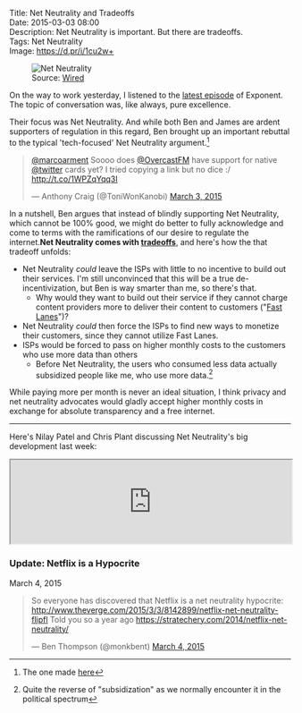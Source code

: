 Title: Net Neutrality and Tradeoffs  
Date: 2015-03-03 08:00  
Description: Net Neutrality is important. But there are tradeoffs.  
Tags: Net Neutrality  
Image: https://d.pr/i/1cu2w+  

<figure>
	<img src="https://d.pr/i/1cu2w+" alt="Net Neutrality" title="Net Neutrality">
	<figcaption class="source">Source: <a href="http://www.wired.com/wp-content/uploads/blogs/opinion/wp-content/uploads/2014/01/net-neutrality-op.jpg" title="Source of photo">Wired</a></figcaption></figure>

On the way to work yesterday, I listened to the [latest episode][1] of Exponent. The topic of conversation was, like always, pure excellence.

Their focus was Net Neutrality. And while both Ben and James are ardent supporters of regulation in this regard, Ben brought up an important rebuttal to the typical 'tech-focused' Net Neutrality argument.[^1]

<blockquote lang="en"><p><a href="https://twitter.com/marcoarment" title="Marco Arment on Twitter">@marcoarment</a> Soooo does <a href="https://twitter.com/OvercastFM" title="Overcast account on Twitter">@OvercastFM</a> have support for native <a href="https://twitter.com/twitter" title="Official Twitter account on Twitter">@twitter</a> cards yet? I tried copying a link but no dice :/ <a href="http://t.co/1WPZqYqq3I" title="Me asking Marco a question about Ovecast cards">http://t.co/1WPZqYqq3I</a></p>&mdash; Anthony Craig (@ToniWonKanobi) <a href="https://twitter.com/ToniWonKanobi/status/572771760392675328" title="Original post to Marco Arment">March 3, 2015</a></blockquote>

In a nutshell, Ben argues that instead of blindly supporting Net Neutrality, which cannot be 100% good, we might do better to fully acknowledge and come to terms with the ramifications of our desire to regulate the internet.**Net Neutrality comes with [tradeoffs][2]**, and here's how the that tradeoff unfolds:

* Net Neutrality *could* leave the ISPs with little to no incentive to build out their services. I'm still unconvinced that this will be a true de-incentivization, but Ben is way smarter than me, so there's that.
	* Why would they want to build out their service if they cannot charge content providers more to deliver their content to customers ("[Fast Lanes][3]")?
* Net Neutrality *could* then force the ISPs to find new ways to monetize their customers, since they cannot utilize Fast Lanes. 
* ISPs would be forced to pass on higher monthly costs to the customers who use more data than others
	* Before Net Neutrality, the users who consumed less data actually subsidized people like me, who use more data.[^2] 

While paying more per month is never an ideal situation, I think privacy and net neutrality advocates would gladly accept higher monthly costs in exchange for absolute transparency and a free internet. 

***

Here's Nilay Patel and Chris Plant discussing Net Neutrality's big development last week:

<iframe class="radius" style="width: 100%;" src="https://w.soundcloud.com/player/?url=https%3A//api.soundcloud.com/tracks/193999672&amp;color=ff5500"></iframe>

<aside class="update">

### Update: Netflix is a Hypocrite

March 4, 2015
<!-- {.updatetime} -->

<blockquote><p>So everyone has discovered that Netflix is a net neutrality hypocrite: <a href="http://www.theverge.com/2015/3/3/8142899/netflix-net-neutrality-flipfl" title="The Verge commenting on Netflix and net neutrality">http://www.theverge.com/2015/3/3/8142899/netflix-net-neutrality-flipfl</a>&#10;&#10;Told you so a year ago <a href="https://stratechery.com/2014/netflix-net-neutrality/" title="Ben Thompson on net neutrality">https://stratechery.com/2014/netflix-net-neutrality/</a></p>&mdash; Ben Thompson (@monkbent) <a href="https://twitter.com/monkbent/status/573141062073520128" title="Ben Thompson telling us he was right about this a year ago">March 4, 2015</a></blockquote>

</aside>

[^1]: The one made [here][a]
[^2]: Quite the reverse of "subsidization" as we normally encounter it in the political spectrum

[a]: /2015/2/3/my-take-on-net-neutrality "My take on net neutrality"

[1]: https://overcast.fm/+BihnR0COE "Exponent, episode 36"
[2]: http://stratechery.com/2014/netflix-net-neutrality/ "Ben Thompson's post on net neutrality"
[3]: http://en.wikipedia.org/wiki/Net_neutrality_in_the_United_States#FCC_Open_Internet_Order_.282010.29 "Wikipedia: Net neutrality"